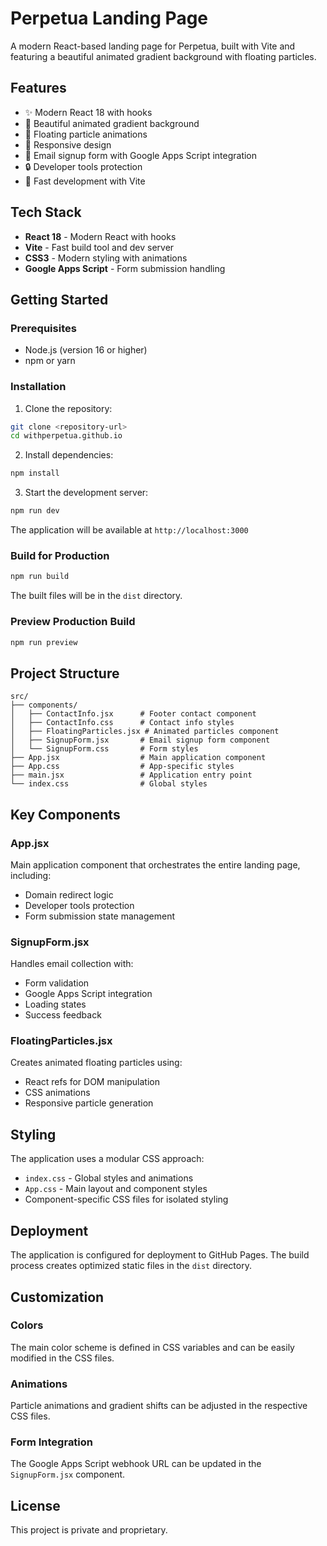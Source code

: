 # Perpetua Landing Page

A modern React-based landing page for Perpetua, built with Vite and featuring a beautiful animated gradient background with floating particles.

## Features

- ✨ Modern React 18 with hooks
- 🎨 Beautiful animated gradient background
- 🌟 Floating particle animations
- 📱 Responsive design
- 📧 Email signup form with Google Apps Script integration
- 🔒 Developer tools protection
- 🚀 Fast development with Vite

## Tech Stack

- **React 18** - Modern React with hooks
- **Vite** - Fast build tool and dev server
- **CSS3** - Modern styling with animations
- **Google Apps Script** - Form submission handling

## Getting Started

### Prerequisites

- Node.js (version 16 or higher)
- npm or yarn

### Installation

1. Clone the repository:
```bash
git clone <repository-url>
cd withperpetua.github.io
```

2. Install dependencies:
```bash
npm install
```

3. Start the development server:
```bash
npm run dev
```

The application will be available at `http://localhost:3000`

### Build for Production

```bash
npm run build
```

The built files will be in the `dist` directory.

### Preview Production Build

```bash
npm run preview
```

## Project Structure

```
src/
├── components/
│   ├── ContactInfo.jsx      # Footer contact component
│   ├── ContactInfo.css      # Contact info styles
│   ├── FloatingParticles.jsx # Animated particles component
│   ├── SignupForm.jsx       # Email signup form component
│   └── SignupForm.css       # Form styles
├── App.jsx                  # Main application component
├── App.css                  # App-specific styles
├── main.jsx                 # Application entry point
└── index.css                # Global styles
```

## Key Components

### App.jsx
Main application component that orchestrates the entire landing page, including:
- Domain redirect logic
- Developer tools protection
- Form submission state management

### SignupForm.jsx
Handles email collection with:
- Form validation
- Google Apps Script integration
- Loading states
- Success feedback

### FloatingParticles.jsx
Creates animated floating particles using:
- React refs for DOM manipulation
- CSS animations
- Responsive particle generation

## Styling

The application uses a modular CSS approach:
- `index.css` - Global styles and animations
- `App.css` - Main layout and component styles
- Component-specific CSS files for isolated styling

## Deployment

The application is configured for deployment to GitHub Pages. The build process creates optimized static files in the `dist` directory.

## Customization

### Colors
The main color scheme is defined in CSS variables and can be easily modified in the CSS files.

### Animations
Particle animations and gradient shifts can be adjusted in the respective CSS files.

### Form Integration
The Google Apps Script webhook URL can be updated in the `SignupForm.jsx` component.

## License

This project is private and proprietary.